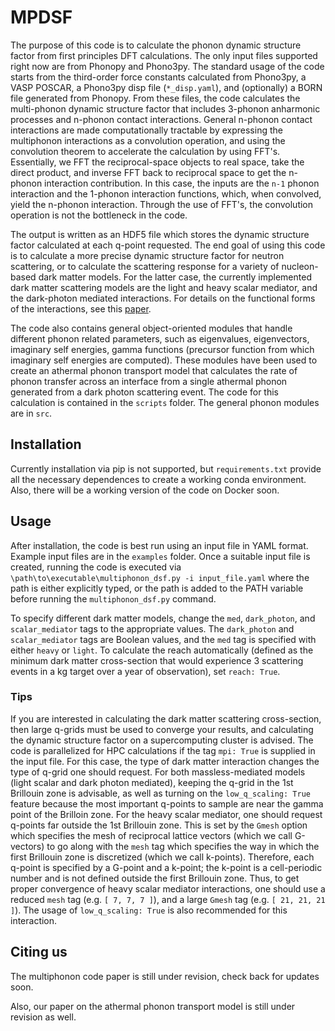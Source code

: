 # MPDSF

The purpose of this code is to calculate the phonon dynamic structure factor from first principles DFT calculations. The only input files supported right now are from Phonopy and Phono3py. The standard usage of the code starts from the third-order force constants calculated from Phono3py, a VASP POSCAR, a Phono3py disp file (`*_disp.yaml`), and (optionally) a BORN file generated from Phonopy. From these files, the code calculates the multi-phonon dynamic structure factor that includes 3-phonon anharmonic processes and n-phonon contact interactions. General n-phonon contact interactions are made computationally tractable by expressing the multiphonon interactions as a convolution operation, and using the convolution theorem to accelerate the calculation by using FFT's. Essentially, we FFT the reciprocal-space objects to real space, take the direct product, and inverse FFT back to reciprocal space to get the n-phonon interaction contribution. In this case, the inputs are the `n-1` phonon interaction and the 1-phonon interaction functions, which, when convolved, yield the n-phonon interaction. Through the use of FFT's, the convolution operation is not the bottleneck in the code. 

The output is written as an HDF5 file which stores the dynamic structure factor calculated at each q-point requested. The end goal of using this code is to calculate a more precise dynamic structure factor for neutron scattering, or to calculate the scattering response for a variety of nucleon-based dark matter models. For the latter case, the currently implemented dark matter scattering models are the light and heavy scalar mediator, and the dark-photon mediated interactions. For details on the functional forms of the interactions, see this [paper](https://arxiv.org/abs/1910.10716).

The code also contains general object-oriented modules that handle different phonon related parameters, such as eigenvalues, eigenvectors, imaginary self energies, gamma functions (precursor function from which imaginary self energies are computed). These modules have been used to create an athermal phonon transport model that calculates the rate of phonon transfer across an interface from a single athermal phonon generated from a dark photon scattering event. The code for this calculation is contained in the `scripts` folder. The general phonon modules are in `src`.

## Installation

Currently installation via pip is not supported, but `requirements.txt` provide all the necessary dependences to create a working conda environment. Also, there will be a working version of the code on Docker soon.

## Usage

After installation, the code is best run using an input file in YAML format. Example input files are in the `examples` folder. Once a suitable input file is created, running the code is executed via `\path\to\executable\multiphonon_dsf.py -i input_file.yaml` where the path is either explicitly typed, or the path is added to the PATH variable before running the `multiphonon_dsf.py` command.

To specify different dark matter models, change the `med`, `dark_photon`, and `scalar_mediator` tags to the appropriate values. The `dark_photon` and `scalar_mediator` tags are Boolean values, and the `med` tag is specified with either `heavy` or `light`. To calculate the reach automatically (defined as the minimum dark matter cross-section that would experience 3 scattering events in a kg target over a year of observation), set `reach: True`.

### Tips

If you are interested in calculating the dark matter scattering cross-section, then large q-grids must be used to converge your results, and calculating the dynamic structure factor on a supercomputing cluster is advised. The code is parallelized for HPC calculations if the tag `mpi: True` is supplied in the input file. For this case, the type of dark matter interaction changes the type of q-grid one should request. For both massless-mediated models (light scalar and dark photon mediated), keeping the q-grid in the 1st Brillouin zone is advisable, as well as turning on the `low_q_scaling: True` feature because the most important q-points to sample are near the gamma point of the Brilloin zone. For the heavy scalar mediator, one should request q-points far outside the 1st Brillouin zone. This is set by the `Gmesh` option which specifies the mesh of reciprocal lattice vectors (which we call G-vectors) to go along with the `mesh` tag which specifies the way in which the first Brillouin zone is discretized (which we call k-points). Therefore, each q-point is specified by a G-point and a k-point; the k-point is a cell-periodic number and is not defined outside the first Brillouin zone. Thus, to get proper convergence of heavy scalar mediator interactions, one should use a reduced `mesh` tag (e.g. `[ 7, 7, 7 ]`), and a large `Gmesh` tag (e.g. `[ 21, 21, 21 ]`). The usage of `low_q_scaling: True` is also recommended for this interaction. 

## Citing us

The multiphonon code paper is still under revision, check back for updates soon.

Also, our paper on the athermal phonon transport model is still under revision as well. 
